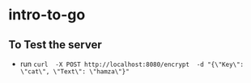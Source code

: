 # intro-to-go

## To Test the server 
* run `curl  -X POST http://localhost:8080/encrypt  -d "{\"Key\": \"cat\", \"Text\": \"hamza\"}"`
